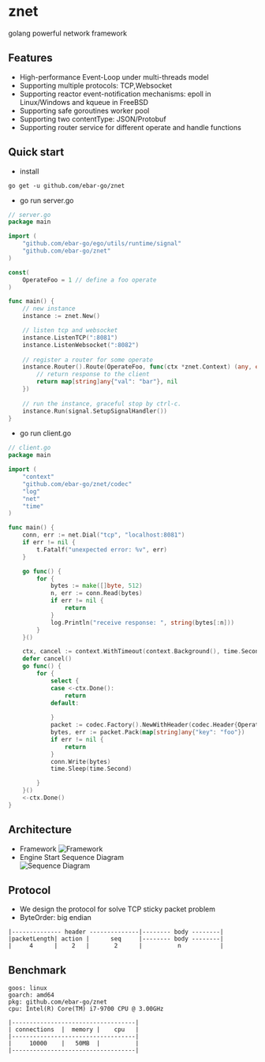 # znet
golang powerful network framework


## Features
- High-performance Event-Loop under multi-threads model
- Supporting multiple protocols: TCP,Websocket
- Supporting reactor event-notification mechanisms: epoll in Linux/Windows and kqueue in FreeBSD
- Supporting safe goroutines worker pool
- Supporting two contentType: JSON/Protobuf 
- Supporting router service for different operate and handle functions



## Quick start
- install
```
go get -u github.com/ebar-go/znet
```

- go run server.go
```go
// server.go
package main

import (
	"github.com/ebar-go/ego/utils/runtime/signal"
	"github.com/ebar-go/znet"
)

const(
	OperateFoo = 1 // define a foo operate
)

func main() {
	// new instance
	instance := znet.New()

	// listen tcp and websocket
	instance.ListenTCP(":8081")
	instance.ListenWebsocket(":8082")
    
	// register a router for some operate
	instance.Router().Route(OperateFoo, func(ctx *znet.Context) (any, error) {
		// return response to the client
		return map[string]any{"val": "bar"}, nil
	})
	
	// run the instance, graceful stop by ctrl-c.
	instance.Run(signal.SetupSignalHandler())
}

```

- go run client.go

```go
// client.go
package main

import (
	"context"
	"github.com/ebar-go/znet/codec"
	"log"
	"net"
	"time"
)

func main() {
	conn, err := net.Dial("tcp", "localhost:8081")
	if err != nil {
		t.Fatalf("unexpected error: %v", err)
	}

	go func() {
		for {
			bytes := make([]byte, 512)
			n, err := conn.Read(bytes)
			if err != nil {
				return
			}
			log.Println("receive response: ", string(bytes[:n]))
		}
	}()

	ctx, cancel := context.WithTimeout(context.Background(), time.Second*10)
	defer cancel()
	go func() {
		for {
			select {
			case <-ctx.Done():
				return
			default:
				
			}
			packet := codec.Factory().NewWithHeader(codec.Header{Operate: OperateFoo, ContentType: codec.ContentTypeJSON})
			bytes, err := packet.Pack(map[string]any{"key": "foo"})
			if err != nil {
				return
			}
			conn.Write(bytes)
			time.Sleep(time.Second)

		}
	}()
	<-ctx.Done()
}
```


## Architecture
- Framework
  ![Framework](http://assets.processon.com/chart_image/62b3d00e637689074ac74fb3.png?1)
- Engine Start Sequence Diagram   
  ![Sequence Diagram](http://assets.processon.com/chart_image/6367a4755653bb5ba365c2ab.png?3)


## Protocol
- We design the protocol for solve TCP sticky packet problem
- ByteOrder: big endian
```
|-------------- header --------------|-------- body --------|
|packetLength| action |      seq     |-------- body --------|
|     4      |    2   |       2      |          n           |
```

## Benchmark
```
goos: linux
goarch: amd64
pkg: github.com/ebar-go/znet
cpu: Intel(R) Core(TM) i7-9700 CPU @ 3.00GHz

|-----------------------------------|
| connections  |  memory |    cpu   |
|-----------------------------------|
|     10000    |   50MB  |          |
|-----------------------------------|
```
